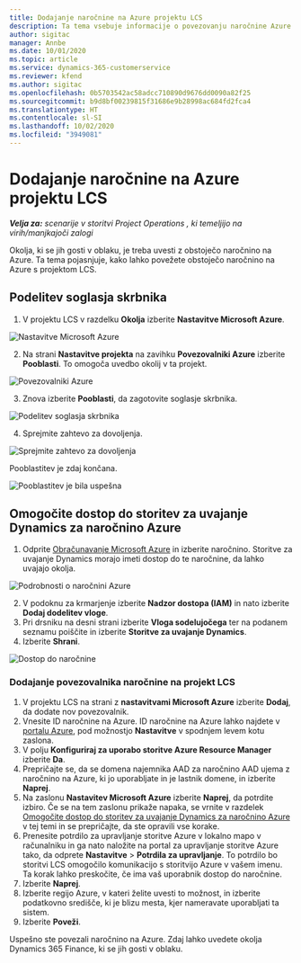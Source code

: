 ```yaml
---
title: Dodajanje naročnine na Azure projektu LCS
description: Ta tema vsebuje informacije o povezovanju naročnine Azure s projektom LCS.
author: sigitac
manager: Annbe
ms.date: 10/01/2020
ms.topic: article
ms.service: dynamics-365-customerservice
ms.reviewer: kfend
ms.author: sigitac
ms.openlocfilehash: 0b5703542ac58adcc710890d9676dd0090a82f25
ms.sourcegitcommit: b9d8bf00239815f31686e9b28998ac684fd2fca4
ms.translationtype: HT
ms.contentlocale: sl-SI
ms.lasthandoff: 10/02/2020
ms.locfileid: "3949081"
---
```

# <a name="add-an-azure-subscription-to-lcs-project"></a>Dodajanje naročnine na Azure projektu LCS

_**Velja za:** scenarije v storitvi Project Operations , ki temeljijo na virih/manjkajoči zalogi_

Okolja, ki se jih gosti v oblaku, je treba uvesti z obstoječo naročnino na Azure. Ta tema pojasnjuje, kako lahko povežete obstoječo naročnino na Azure s projektom LCS. 

## <a name="grant-admin-consent"></a>Podelitev soglasja skrbnika

1. V projektu LCS v razdelku **Okolja** izberite **Nastavitve Microsoft Azure**.

![Nastavitve Microsoft Azure](./media/1MicrosoftAzureSettings.png)

2. Na strani **Nastavitve projekta** na zavihku **Povezovalniki Azure** izberite **Pooblasti**. To omogoča uvedbo okolij v ta projekt.

![Povezovalniki Azure](./media/2AzureConnectors.png)

3. Znova izberite **Pooblasti**, da zagotovite soglasje skrbnika.

![Podelitev soglasja skrbnika](./media/3GrantAdminConsent.png)

4. Sprejmite zahtevo za dovoljenja.

![Sprejmite zahtevo za dovoljenja](./media/4AcceptPermissionRequest.png)

Pooblastitev je zdaj končana. 

![Pooblastitev je bila uspešna](./media/5AuthorizationComplete.png)

## <a name="provide-dynamics-deployment-services-access-to-your-azure-subscription"></a><a name="provide"></a>Omogočite dostop do storitev za uvajanje Dynamics za naročnino Azure

1. Odprite [Obračunavanje Microsoft Azure](https://portal.azure.com/#blade/Microsoft\_Azure\_Billing/SubscriptionsBlade) in izberite naročnino. Storitve za uvajanje Dynamics morajo imeti dostop do te naročnine, da lahko uvajajo okolja.

![Podrobnosti o naročnini Azure](./media/6AzureSubscription.png)

2. V podoknu za krmarjenje izberite **Nadzor dostopa (IAM)** in nato izberite **Dodaj dodelitev vloge**.
3. Pri drsniku na desni strani izberite **Vloga sodelujočega** ter na podanem seznamu poiščite in izberite **Storitve za uvajanje Dynamics**. 
4. Izberite **Shrani**.

![Dostop do naročnine](./media/7SubscriptionAccess.png)

### <a name="add-a-subscription-connector-to-an-lcs-project"></a>Dodajanje povezovalnika naročnine na projekt LCS

1. V projektu LCS na strani z **nastavitvami Microsoft Azure** izberite **Dodaj**, da dodate nov povezovalnik.
2. Vnesite ID naročnine na Azure. ID naročnine na Azure lahko najdete v [portalu Azure](https://ms.portal.azure.com/), pod možnostjo **Nastavitve** v spodnjem levem kotu zaslona.
3. V polju **Konfiguriraj za uporabo storitve Azure Resource Manager** izberite **Da**.
4. Prepričajte se, da se domena najemnika AAD za naročnino AAD ujema z naročnino na Azure, ki jo uporabljate in je lastnik domene, in izberite **Naprej**.
5. Na zaslonu **Nastavitev Microsoft Azure** izberite **Naprej**, da potrdite izbiro. Če se na tem zaslonu prikaže napaka, se vrnite v razdelek [Omogočite dostop do storitev za uvajanje Dynamics za naročnino Azure](#provide) v tej temi in se prepričajte, da ste opravili vse korake.
6. Prenesite potrdilo za upravljanje storitve Azure v lokalno mapo v računalniku in ga nato naložite na portal za upravljanje storitve Azure tako, da odprete **Nastavitve** > **Potrdila za upravljanje**. To potrdilo bo storitvi LCS omogočilo komunikacijo s storitvijo Azure v vašem imenu. Ta korak lahko preskočite, če ima vaš uporabnik dostop do naročnine.
7. Izberite **Naprej**.
8. Izberite regijo Azure, v kateri želite uvesti to možnost, in izberite podatkovno središče, ki je blizu mesta, kjer nameravate uporabljati ta sistem.
9.  Izberite **Poveži**.

Uspešno ste povezali naročnino na Azure. Zdaj lahko uvedete okolja Dynamics 365 Finance, ki se jih gosti v oblaku.


